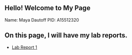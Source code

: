 ## Hello! Welcome to My Page
Name: Maya Dautoff
PID: A15512320

## On this page, I will have my lab reports. 
- [Lab Report 1](https://maya-paz.github.io/cse15l-lab-reports/lab-report-1.html)

   
